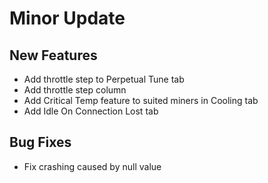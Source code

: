 # Minor Update

## New Features

-   Add throttle step to Perpetual Tune tab
-   Add throttle step column
-   Add Critical Temp feature to suited miners in Cooling tab
-   Add Idle On Connection Lost tab

## Bug Fixes

-   Fix crashing caused by null value
